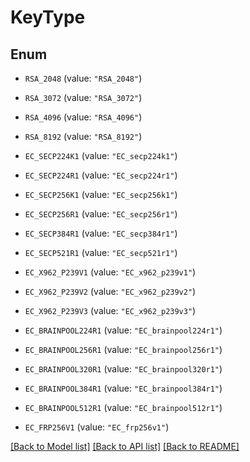 # KeyType

## Enum


* `RSA_2048` (value: `"RSA_2048"`)

* `RSA_3072` (value: `"RSA_3072"`)

* `RSA_4096` (value: `"RSA_4096"`)

* `RSA_8192` (value: `"RSA_8192"`)

* `EC_SECP224K1` (value: `"EC_secp224k1"`)

* `EC_SECP224R1` (value: `"EC_secp224r1"`)

* `EC_SECP256K1` (value: `"EC_secp256k1"`)

* `EC_SECP256R1` (value: `"EC_secp256r1"`)

* `EC_SECP384R1` (value: `"EC_secp384r1"`)

* `EC_SECP521R1` (value: `"EC_secp521r1"`)

* `EC_X962_P239V1` (value: `"EC_x962_p239v1"`)

* `EC_X962_P239V2` (value: `"EC_x962_p239v2"`)

* `EC_X962_P239V3` (value: `"EC_x962_p239v3"`)

* `EC_BRAINPOOL224R1` (value: `"EC_brainpool224r1"`)

* `EC_BRAINPOOL256R1` (value: `"EC_brainpool256r1"`)

* `EC_BRAINPOOL320R1` (value: `"EC_brainpool320r1"`)

* `EC_BRAINPOOL384R1` (value: `"EC_brainpool384r1"`)

* `EC_BRAINPOOL512R1` (value: `"EC_brainpool512r1"`)

* `EC_FRP256V1` (value: `"EC_frp256v1"`)


[[Back to Model list]](../README.md#documentation-for-models) [[Back to API list]](../README.md#documentation-for-api-endpoints) [[Back to README]](../README.md)


